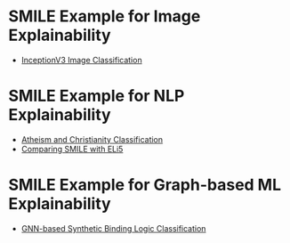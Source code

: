 # SMILE Example for Image Explainability
* [InceptionV3 Image Classification](https://github.com/Dependable-Intelligent-Systems-Lab/xwhy/blob/main/examples/Image_Classification_Examples/xwhy-for-image-classification.ipynb)

# SMILE Example for NLP Explainability
* [Atheism and Christianity Classification](https://github.com/Dependable-Intelligent-Systems-Lab/xwhy/blob/main/examples/NLP_Examples/x-why-for-text.ipynb)
* [Comparing SMILE with ELi5](https://github.com/Dependable-Intelligent-Systems-Lab/xwhy/blob/4a5cb206e25db275eadd43f6811adb78ce84802a/examples/x-why-for-text-vs-Eli5.ipynb)

# SMILE Example for Graph-based ML Explainability
* [GNN-based Synthetic Binding Logic Classification](https://github.com/Dependable-Intelligent-Systems-Lab/xwhy/blob/main/examples/Graph_Examples/x-why-explainability-for-gnn_without_xevaluation.ipynb)
